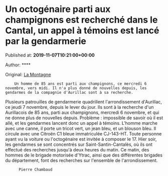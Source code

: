 
# Un octogénaire parti aux champignons est recherché dans le Cantal, un appel à témoins est lancé par la gendarmerie

Published at: **2019-11-07T10:21:00+00:00**

Author: ****

Original: [La Montagne](https://www.lamontagne.fr/aurillac-15000/actualites/un-octogenaire-parti-aux-champignons-est-recherche-dans-le-cantal-un-appel-a-temoins-est-lance-par-la-gendarmerie_13679568/)


        Un homme de 85 ans est parti aux champignons, ce mercredi 6 novembre, vers midi. Il n'a plus donné de nouvelles depuis, les gendarmes de la compagnie d'Aurillac sont à sa recherche.
      
Plusieurs patrouilles de gendarmerie quadrillent l'arrondissement d'Aurillac, ce jeudi 7 novembre, depuis le lever du jour. Ils sont à la recherche d'un Aurillacois de 85 ans, parti aux champignons, mercredi 6 novembre, et qui ne donne plus de nouvelles depuis.
Problème : impossible de savoir où il est allé, et les gendarmes lancent donc un appel à témoins. L'homme marche avec une canne, il porte un tricot vert, un jean bleu, et un blouson bleu. Il circule avec une Citroën C1 bleue immatriculée CJ-143-HT.
Toute personne ayant vu la voiture ou l'octogénaire est invitée à composer le 17.
Hier soir, les gendarmes se sont concentrés sur Saint-Santin-Cantalès, où ils ont effectué des recherches jusqu'à deux heures du matin. Ce matin, des hommes de le brigade motorisée d'Ytrac, ainsi que des différentes brigades du département, font des recherches sur l'ensemble de l'arrondissement.

        
          Pierre Chambaud
        
      
